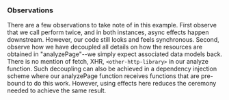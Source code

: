 ### Observations

There are a few observations to take note of in this example. First
observe that we call perform twice, and in both instances, async effects
happen downstream. However, our code still looks and feels synchronous.
Second, observe how we have decoupled all details on how the resources are obtained in "analyzePage"--we simply expect associated data models back. There is no mention of fetch, XHR, `<other-http-library>` in our analyze function. Such decoupling can also be achieved in a dependency injection scheme where our analyzePage function receives functions that are pre-bound to do this work. However, using effects here reduces the ceremony needed to achieve the same result.
